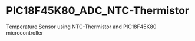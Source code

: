 # PIC18F45K80_ADC_NTC-Thermistor
Temperature Sensor using NTC-Thermistor and PIC18F45K80 microcontroller
